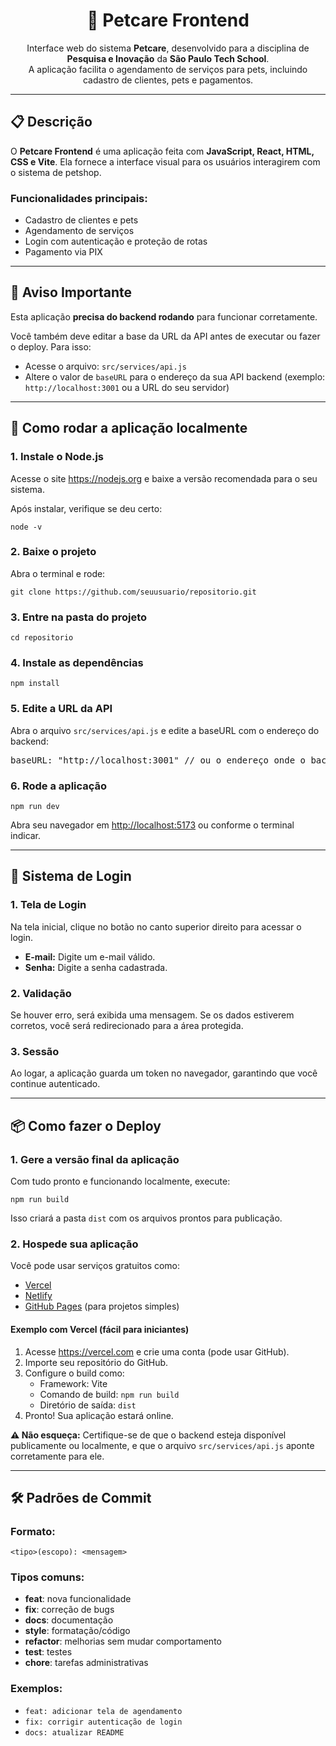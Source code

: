 <h1 align="center">🐾 Petcare Frontend</h1>

<p align="center">
  Interface web do sistema <strong>Petcare</strong>, desenvolvido para a disciplina de <strong>Pesquisa e Inovação</strong> da <strong>São Paulo Tech School</strong>. <br>
  A aplicação facilita o agendamento de serviços para pets, incluindo cadastro de clientes, pets e pagamentos.
</p>

<hr>

<h2>📋 Descrição</h2>
<p>
  O <strong>Petcare Frontend</strong> é uma aplicação feita com <strong>JavaScript, React, HTML, CSS e Vite</strong>. Ela fornece a interface visual para os usuários interagirem com o sistema de petshop.
</p>

<h3>Funcionalidades principais:</h3>
<ul>
  <li>Cadastro de clientes e pets</li>
  <li>Agendamento de serviços</li>
  <li>Login com autenticação e proteção de rotas</li>
  <li>Pagamento via PIX</li>
</ul>

<hr>

<h2>📌 Aviso Importante</h2>
<p>
  Esta aplicação <strong>precisa do backend rodando</strong> para funcionar corretamente.
</p>
<p>
  Você também deve editar a base da URL da API antes de executar ou fazer o deploy. Para isso:
</p>
<ul>
  <li>Acesse o arquivo: <code>src/services/api.js</code></li>
  <li>Altere o valor de <code>baseURL</code> para o endereço da sua API backend (exemplo: <code>http://localhost:3001</code> ou a URL do seu servidor)</li>
</ul>

<hr>

<h2>🚀 Como rodar a aplicação localmente</h2>

<h3>1. Instale o Node.js</h3>
<p>
  Acesse o site <a href="https://nodejs.org" target="_blank">https://nodejs.org</a> e baixe a versão recomendada para o seu sistema.
</p>
<p>
  Após instalar, verifique se deu certo:
</p>
<code>node -v</code>

<h3>2. Baixe o projeto</h3>
<p>Abra o terminal e rode:</p>
<code>git clone https://github.com/seuusuario/repositorio.git</code>

<h3>3. Entre na pasta do projeto</h3>
<code>cd repositorio</code>

<h3>4. Instale as dependências</h3>
<code>npm install</code>

<h3>5. Edite a URL da API</h3>
<p>Abra o arquivo <code>src/services/api.js</code> e edite a baseURL com o endereço do backend:</p>
<pre>
baseURL: "http://localhost:3001" // ou o endereço onde o backend está hospedado
</pre>

<h3>6. Rode a aplicação</h3>
<code>npm run dev</code>
<p>Abra seu navegador em <a href="http://localhost:5173">http://localhost:5173</a> ou conforme o terminal indicar.</p>

<hr>

<h2>🔐 Sistema de Login</h2>

<h3>1. Tela de Login</h3>
<p>Na tela inicial, clique no botão no canto superior direito para acessar o login.</p>
<ul>
  <li><strong>E-mail:</strong> Digite um e-mail válido.</li>
  <li><strong>Senha:</strong> Digite a senha cadastrada.</li>
</ul>

<h3>2. Validação</h3>
<p>Se houver erro, será exibida uma mensagem. Se os dados estiverem corretos, você será redirecionado para a área protegida.</p>

<h3>3. Sessão</h3>
<p>Ao logar, a aplicação guarda um token no navegador, garantindo que você continue autenticado.</p>

<hr>

<h2>📦 Como fazer o Deploy</h2>

<h3>1. Gere a versão final da aplicação</h3>
<p>Com tudo pronto e funcionando localmente, execute:</p>
<code>npm run build</code>
<p>Isso criará a pasta <code>dist</code> com os arquivos prontos para publicação.</p>

<h3>2. Hospede sua aplicação</h3>
<p>Você pode usar serviços gratuitos como:</p>
<ul>
  <li><a href="https://vercel.com" target="_blank">Vercel</a></li>
  <li><a href="https://netlify.com" target="_blank">Netlify</a></li>
  <li><a href="https://pages.github.com" target="_blank">GitHub Pages</a> (para projetos simples)</li>
</ul>

<h4>Exemplo com Vercel (fácil para iniciantes)</h4>
<ol>
  <li>Acesse <a href="https://vercel.com" target="_blank">https://vercel.com</a> e crie uma conta (pode usar GitHub).</li>
  <li>Importe seu repositório do GitHub.</li>
  <li>Configure o build como:
    <ul>
      <li>Framework: Vite</li>
      <li>Comando de build: <code>npm run build</code></li>
      <li>Diretório de saída: <code>dist</code></li>
    </ul>
  </li>
  <li>Pronto! Sua aplicação estará online.</li>
</ol>

<p><strong>⚠️ Não esqueça:</strong> Certifique-se de que o backend esteja disponível publicamente ou localmente, e que o arquivo <code>src/services/api.js</code> aponte corretamente para ele.</p>

<hr>

<h2>🛠️ Padrões de Commit</h2>

<h3>Formato:</h3>
<code>&lt;tipo&gt;(escopo): &lt;mensagem&gt;</code>

<h3>Tipos comuns:</h3>
<ul>
  <li><strong>feat</strong>: nova funcionalidade</li>
  <li><strong>fix</strong>: correção de bugs</li>
  <li><strong>docs</strong>: documentação</li>
  <li><strong>style</strong>: formatação/código</li>
  <li><strong>refactor</strong>: melhorias sem mudar comportamento</li>
  <li><strong>test</strong>: testes</li>
  <li><strong>chore</strong>: tarefas administrativas</li>
</ul>

<h3>Exemplos:</h3>
<ul>
  <li><code>feat: adicionar tela de agendamento</code></li>
  <li><code>fix: corrigir autenticação de login</code></li>
  <li><code>docs: atualizar README</code></li>
</ul>
